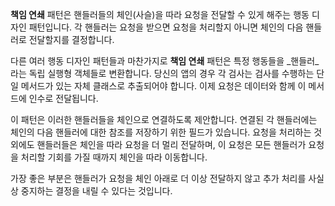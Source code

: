 **책임 연쇄** 패턴은 핸들러들의 체인​(사슬)​을 따라 요청을 전달할 수 있게 해주는 행동 디자인 패턴입니다. 각 핸들러는 요청을 받으면 요청을 처리할지 아니면 체인의 다음 핸들러로 전달할지를 결정합니다.

다른 여러 행동 디자인 패턴들과 마찬가지로 **책임 연쇄** 패턴은 특정 행동들을 _핸들러_라는 독립 실행형 객체들로 변환합니다. 당신의 앱의 경우 각 검사는 검사를 수행하는 단일 메서드가 있는 자체 클래스로 추출되어야 합니다. 이제 요청은 데이터와 함께 이 메서드에 인수로 전달됩니다.

이 패턴은 이러한 핸들러들을 체인으로 연결하도록 제안합니다. 연결된 각 핸들러에는 체인의 다음 핸들러에 대한 참조를 저장하기 위한 필드가 있습니다. 요청을 처리하는 것 외에도 핸들러들은 체인을 따라 요청을 더 멀리 전달하며, 이 요청은 모든 핸들러가 요청을 처리할 기회를 가질 때까지 체인을 따라 이동합니다.

가장 좋은 부분은 핸들러가 요청을 체인 아래로 더 이상 전달하지 않고 추가 처리를 사실상 중지하는 결정을 내릴 수 있다는 것입니다.